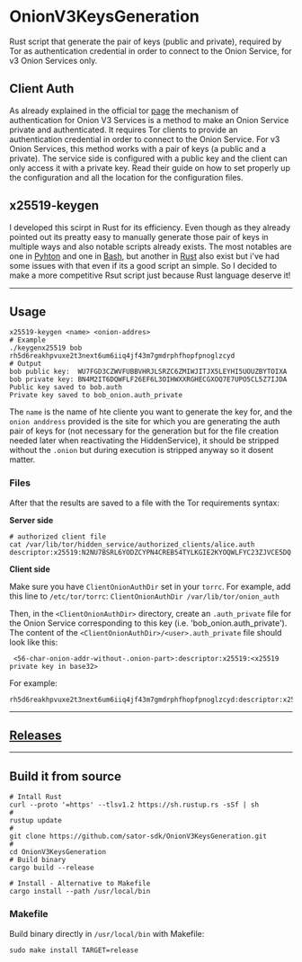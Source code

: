 # OnionV3KeysGeneration
Rust script that generate the pair of keys (public and private), required by Tor as authentication credential in order to connect to the Onion Service, for v3 Onion Services only.
## Client Auth
As already explained in the official tor [page](https://community.torproject.org/onion-services/advanced/client-auth/) the mechanism of authentication for Onion V3 Services is a method to make an Onion Service private and authenticated. It requires Tor clients to provide an authentication credential in order to connect to the Onion Service. For v3 Onion Services, this method works with a pair of keys (a public and a private). The service side is configured with a public key and the client can only access it with a private key.
Read their guide on how to set properly up the configuration and all the location for the configuration files.

## x25519-keygen
I developed this scirpt in Rust for its efficiency. Even though as they already pointed out its preatty easy to manually generate those pair of keys in multiple ways and also notable scripts already exists.
The most notables are one in [Pyhton](https://github.com/pastly/python-snippits/blob/master/src/tor/x25519-gen.py) and one in [Bash](https://gist.github.com/mtigas/9c2386adf65345be34045dace134140b#file-onion-svc-v3-client-auth-sh), but another in [Rust](https://github.com/ppopth/torkeygen/tree/master) also exist but i've had some issues with that even if its a good script an simple.
So I decided to make a more competitive Rsut script just because Rust language deserve it!

---

## Usage

```shell
x25519-keygen <name> <onion-addres>
# Example
./keygenx25519 bob rh5d6reakhpvuxe2t3next6um6iiq4jf43m7gmdrphfhopfpnoglzcyd
# Output  
bob public key:  WU7FGD3CZWVFUBBVHRJLSRZC6ZMIWJITJX5LEYHI5UOUZBYTOIXA
bob private key: BN4M2IT6DQWFLF26EF6L3OIHWXXRGHECGXOQ7E7UPO5CL5Z7IJDA
Public key saved to bob.auth
Private key saved to bob_onion.auth_private
```
The `name` is the name of hte cliente you want to generate the key for, and the `onion anddress` provided is the site for which you are generating the auth pair of keys for (not necessary for the generation but for the file creation needed later when reactivating the HiddenService), it should be stripped without the `.onion` but during execution is stripped anyway so it dosent matter.

### Files

After that the results are saved to a file with the Tor requirements syntax:

**Server side**

```shell
# authorized client file
cat /var/lib/tor/hidden_service/authorized_clients/alice.auth
descriptor:x25519:N2NU7BSRL6YODZCYPN4CREB54TYLKGIE2KYOQWLFYC23ZJVCE5DQ
```

**Client side**

Make sure you have `ClientOnionAuthDir` set in your `torrc`. For example, add this line to `/etc/tor/torrc`: `ClientOnionAuthDir /var/lib/tor/onion_auth`

Then, in the `<ClientOnionAuthDir>` directory, create an `.auth_private` file for the Onion Service corresponding to this key (i.e. 'bob_onion.auth_private'). The content of the `<ClientOnionAuthDir>/<user>.auth_private` file should look like this:

```shell
 <56-char-onion-addr-without-.onion-part>:descriptor:x25519:<x25519 private key in base32>
```
For example:

```shell
rh5d6reakhpvuxe2t3next6um6iiq4jf43m7gmdrphfhopfpnoglzcyd:descriptor:x25519:ZDUVQQ7IKBXSGR2WWOBNM3VP5ELNOYSSINDK7CAUN2W
```

---

## [Releases](https://github.com/sator-sdk/OnionV3KeysGeneration/releases)

---

## Build it from source

```shell
# Intall Rust
curl --proto '=https' --tlsv1.2 https://sh.rustup.rs -sSf | sh
#
rustup update
#
git clone https://github.com/sator-sdk/OnionV3KeysGeneration.git
#
cd OnionV3KeysGeneration
# Build binary
cargo build --release

# Install - Alternative to Makefile
cargo install --path /usr/local/bin
```

### Makefile

Build binary directly in `/usr/local/bin` with Makefile:

```shell
sudo make install TARGET=release
```













